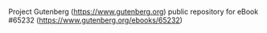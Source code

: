 Project Gutenberg (https://www.gutenberg.org) public repository for
eBook #65232 (https://www.gutenberg.org/ebooks/65232)
